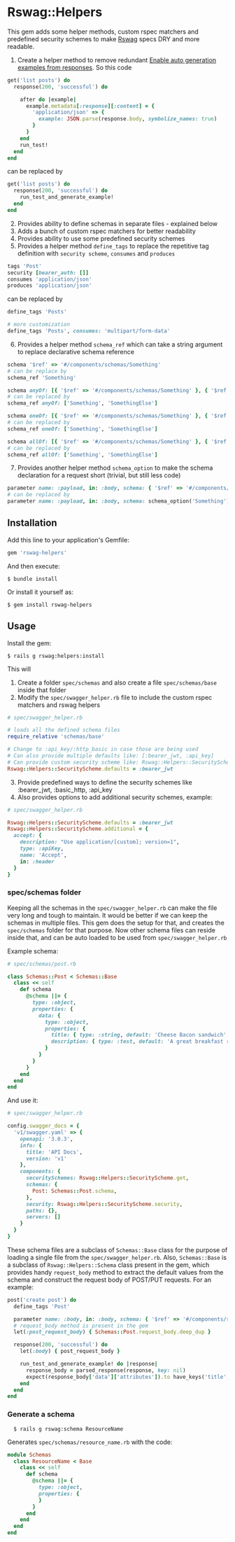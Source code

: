 # Rswag::Helpers

This gem adds some helper methods, custom rspec matchers and predefined security schemes to make [Rswag](https://github.com/rswag/rswag) specs DRY and more readable.

  1. Create a helper method to remove redundant [Enable auto generation examples from responses](https://github.com/rswag/rswag#enable-auto-generation-examples-from-responses). So this code

  ```ruby
  get('list posts') do
    response(200, 'successful') do

      after do |example|
        example.metadata[:response][:content] = {
          'application/json' => {
            example: JSON.parse(response.body, symbolize_names: true)
          }
        }
      end
      run_test!
    end
  end
  ```

  can be replaced by

  ```ruby
  get('list posts') do
    response(200, 'successful') do
      run_test_and_generate_example!
    end
  end
  ```

  2. Provides ability to define schemas in separate files - explained below
  3. Adds a bunch of custom rspec matchers for better readability
  4. Provides ability to use some predefined security schemes
  5. Provides a helper method `define_tags` to replace the repetitive tag definition with `security scheme`, `consumes` and `produces`

  ```ruby
  tags 'Post'
  security [bearer_auth: []]
  consumes 'application/json'
  produces 'application/json'
  ```

  can be replaced by

  ```ruby
  define_tags 'Posts'

  # more customization
  define_tags 'Posts', consumes: 'multipart/form-data'
  ```

  6. Provides a helper method `schema_ref` which can take a string argument to replace declarative schema reference

  ```ruby
  schema '$ref' => '#/components/schemas/Something'
  # can be replace by
  schema_ref 'Something'
  
  schema anyOf: [{ '$ref' => '#/components/schemas/Something' }, { '$ref' => '#/components/schemas/SomethingElse' }]
  # can be replaced by
  schema_ref anyOf: ['Something', 'SomethingElse']

  schema oneOf: [{ '$ref' => '#/components/schemas/Something' }, { '$ref' => '#/components/schemas/SomethingElse' }]
  # can be replaced by
  schema_ref oneOf: ['Something', 'SomethingElse']

  schema allOf: [{ '$ref' => '#/components/schemas/Something' }, { '$ref' => '#/components/schemas/SomethingElse' }]
  # can be replaced by
  schema_ref allOf: ['Something', 'SomethingElse']

  ```

  7. Provides another helper method `schema_option` to make the schema declaration for a request short (trivial, but still less code)

  ```ruby
  parameter name: :payload, in: :body, schema: { '$ref' => '#/components/schemas/Something' }
  # can be replaced by
  parameter name: :payload, in: :body, schema: schema_option('Something')
  
  ```

## Installation

Add this line to your application's Gemfile:

```ruby
gem 'rswag-helpers'
```

And then execute:

    $ bundle install

Or install it yourself as:

    $ gem install rswag-helpers

## Usage

Install the gem:

    $ rails g rswag:helpers:install

This will 

  1. Create a folder `spec/schemas` and also create a file `spec/schemas/base` inside that folder
  2. Modify the `spec/swagger_helper.rb` file to include the custom rspec matchers and rswag helpers

  ```ruby
  # spec/swagger_helper.rb

  # loads all the defined schema files
  require_relative 'schemas/base'  

  # Change to :api_key/:http_basic in case those are being used
  # Can also provide multiple defaults like: [:bearer_jwt, :api_key]
  # Can provide custom security scheme like: Rswag::Helpers::SecurityScheme.additional = { accept: {...}}
  Rswag::Helpers::SecurityScheme.defaults = :bearer_jwt

  ```

  3. Provide predefined ways to define the security schemes like :bearer_jwt, :basic_http, :api_key
  4. Also provides options to add additional security schemes, example:

  ```ruby
  # spec/swagger_helper.rb

  Rswag::Helpers::SecurityScheme.defaults = :bearer_jwt
  Rswag::Helpers::SecurityScheme.additional = {
    accept: {
      description: "Use application/[custom]; version=1",
      type: :apiKey,
      name: 'Accept',
      in: :header
    }
  }
  ```

### spec/schemas folder

Keeping all the schemas in the `spec/swagger_helper.rb` can make the file very long and tough to maintain. It would be better
if we can keep the schemas in multiple files. This gem does the setup for that, and creates the `spec/schemas` folder for that purpose. Now other schema files can reside inside that, and can be auto loaded to be used from `spec/swagger_helper.rb`

Example schema:

  ```ruby
  # spec/schemas/post.rb

  class Schemas::Post < Schemas::Base
    class << self
      def schema
        @schema ||= {
          type: :object,
          properties: {
            data: {
              type: :object,
              properties: {
                title: { type: :string, default: 'Cheese Bacon sandwich' },
                description: { type: :test, default: 'A great breakfast recipe!' },
              }
            }
          }
        }
      end
    end
  end
  ```

And use it:

  ```ruby
  # spec/swagger_helper.rb
  
  config.swagger_docs = {
    'v1/swagger.yaml' => {
      openapi: '3.0.3',
      info: {
        title: 'API Docs',
        version: 'v1'
      },
      components: {
        securitySchemes: Rswag::Helpers::SecurityScheme.get,
        schemas: {
          Post: Schemas::Post.schema,
        },
        security: Rswag::Helpers::SecurityScheme.security,
        paths: {},
        servers: []
      }
    }
  }
  ```

  These schema files are a subclass of `Schemas::Base` class for the purpose of loading a single file from the `spec/swagger_helper.rb`. Also, `Schemas::Base` is a subclass of `Rswag::Helpers::Schema` class present in the gem, which provides handy `request_body` method to extract the default values from the schema and construct the 
  request body of POST/PUT requests. For an example:

  ```ruby
  post('create post') do
    define_tags 'Post'

    parameter name: :body, in: :body, schema: { '$ref' => '#/components/schemas/Post' }, required: true
    # request_body method is present in the gem
    let(:post_request_body) { Schemas::Post.request_body.deep_dup }

    response(200, 'successful') do
      let(:body) { post_request_body }

      run_test_and_generate_example! do |response|
        response_body = parsed_response(response, key: nil)
        expect(response_body['data']['attributes']).to have_keys('title', 'description')
      end
    end
  end
  ```

  ### Generate a schema

      $ rails g rswag:schema ResourceName

  Generates `spec/schemas/resource_name.rb` with the code:

  ```ruby
  module Schemas
    class ResourceName < Base
      class << self
        def schema
          @schema ||= {
            type: :object,
            properties: {
            }
          }
        end
      end
    end
  end
  ```
